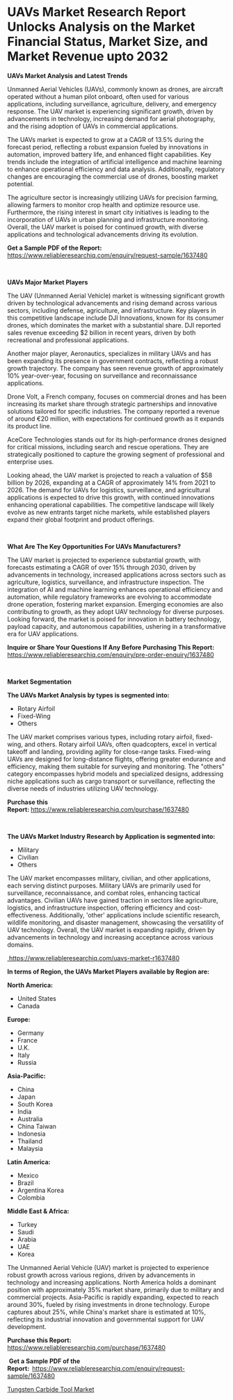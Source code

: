 <p><h1>UAVs Market Research Report Unlocks Analysis on the Market Financial Status, Market Size, and Market Revenue upto 2032</h1></p><p><strong>UAVs Market Analysis and Latest Trends</strong></p>
<p><p>Unmanned Aerial Vehicles (UAVs), commonly known as drones, are aircraft operated without a human pilot onboard, often used for various applications, including surveillance, agriculture, delivery, and emergency response. The UAV market is experiencing significant growth, driven by advancements in technology, increasing demand for aerial photography, and the rising adoption of UAVs in commercial applications. </p><p>The UAVs market is expected to grow at a CAGR of 13.5% during the forecast period, reflecting a robust expansion fueled by innovations in automation, improved battery life, and enhanced flight capabilities. Key trends include the integration of artificial intelligence and machine learning to enhance operational efficiency and data analysis. Additionally, regulatory changes are encouraging the commercial use of drones, boosting market potential. </p><p>The agriculture sector is increasingly utilizing UAVs for precision farming, allowing farmers to monitor crop health and optimize resource use. Furthermore, the rising interest in smart city initiatives is leading to the incorporation of UAVs in urban planning and infrastructure monitoring. Overall, the UAV market is poised for continued growth, with diverse applications and technological advancements driving its evolution.</p></p>
<p><strong>Get a Sample PDF of the Report:&nbsp;</strong> <a href="https://www.reliableresearchiq.com/enquiry/request-sample/1637480?utm_campaign=2821&utm_medium=2&utm_source=Github&utm_content=ia&utm_term=08042025&utm_id=uavs">https://www.reliableresearchiq.com/enquiry/request-sample/1637480</a></p>
<p>&nbsp;</p>
<p><strong>UAVs Major Market Players</strong></p>
<p><p>The UAV (Unmanned Aerial Vehicle) market is witnessing significant growth driven by technological advancements and rising demand across various sectors, including defense, agriculture, and infrastructure. Key players in this competitive landscape include DJI Innovations, known for its consumer drones, which dominates the market with a substantial share. DJI reported sales revenue exceeding $2 billion in recent years, driven by both recreational and professional applications.</p><p>Another major player, Aeronautics, specializes in military UAVs and has been expanding its presence in government contracts, reflecting a robust growth trajectory. The company has seen revenue growth of approximately 10% year-over-year, focusing on surveillance and reconnaissance applications.</p><p>Drone Volt, a French company, focuses on commercial drones and has been increasing its market share through strategic partnerships and innovative solutions tailored for specific industries. The company reported a revenue of around €20 million, with expectations for continued growth as it expands its product line.</p><p>AceCore Technologies stands out for its high-performance drones designed for critical missions, including search and rescue operations. They are strategically positioned to capture the growing segment of professional and enterprise uses.</p><p>Looking ahead, the UAV market is projected to reach a valuation of $58 billion by 2026, expanding at a CAGR of approximately 14% from 2021 to 2026. The demand for UAVs for logistics, surveillance, and agricultural applications is expected to drive this growth, with continued innovations enhancing operational capabilities. The competitive landscape will likely evolve as new entrants target niche markets, while established players expand their global footprint and product offerings.</p></p>
<p>&nbsp;</p>
<p><strong>What Are The Key Opportunities For UAVs Manufacturers?</strong></p>
<p><p>The UAV market is projected to experience substantial growth, with forecasts estimating a CAGR of over 15% through 2030, driven by advancements in technology, increased applications across sectors such as agriculture, logistics, surveillance, and infrastructure inspection. The integration of AI and machine learning enhances operational efficiency and automation, while regulatory frameworks are evolving to accommodate drone operation, fostering market expansion. Emerging economies are also contributing to growth, as they adopt UAV technology for diverse purposes. Looking forward, the market is poised for innovation in battery technology, payload capacity, and autonomous capabilities, ushering in a transformative era for UAV applications.</p></p>
<p><strong>Inquire or Share Your Questions If Any Before Purchasing This Report:</strong> <a href="https://www.reliableresearchiq.com/enquiry/pre-order-enquiry/1637480?utm_campaign=2821&utm_medium=2&utm_source=Github&utm_content=ia&utm_term=08042025&utm_id=uavs">https://www.reliableresearchiq.com/enquiry/pre-order-enquiry/1637480</a></p>
<p>&nbsp;</p>
<p><strong>Market Segmentation</strong></p>
<p><strong>The UAVs Market Analysis by types is segmented into:</strong></p>
<p><ul><li>Rotary Airfoil</li><li>Fixed-Wing</li><li>Others</li></ul></p>
<p><p>The UAV market comprises various types, including rotary airfoil, fixed-wing, and others. Rotary airfoil UAVs, often quadcopters, excel in vertical takeoff and landing, providing agility for close-range tasks. Fixed-wing UAVs are designed for long-distance flights, offering greater endurance and efficiency, making them suitable for surveying and monitoring. The "others" category encompasses hybrid models and specialized designs, addressing niche applications such as cargo transport or surveillance, reflecting the diverse needs of industries utilizing UAV technology.</p></p>
<p><strong>Purchase this Report:&nbsp;</strong><a href="https://www.reliableresearchiq.com/purchase/1637480?utm_campaign=2821&utm_medium=2&utm_source=Github&utm_content=ia&utm_term=08042025&utm_id=uavs">https://www.reliableresearchiq.com/purchase/1637480</a></p>
<p>&nbsp;</p>
<p><strong>The UAVs Market Industry Research by Application is segmented into:</strong></p>
<p><ul><li>Military</li><li>Civilian</li><li>Others</li></ul></p>
<p><p>The UAV market encompasses military, civilian, and other applications, each serving distinct purposes. Military UAVs are primarily used for surveillance, reconnaissance, and combat roles, enhancing tactical advantages. Civilian UAVs have gained traction in sectors like agriculture, logistics, and infrastructure inspection, offering efficiency and cost-effectiveness. Additionally, 'other' applications include scientific research, wildlife monitoring, and disaster management, showcasing the versatility of UAV technology. Overall, the UAV market is expanding rapidly, driven by advancements in technology and increasing acceptance across various domains.</p></p>
<p><a href="https://www.reliableresearchiq.com/uavs-market-r1637480?utm_campaign=2821&utm_medium=2&utm_source=Github&utm_content=ia&utm_term=08042025&utm_id=uavs">&nbsp;https://www.reliableresearchiq.com/uavs-market-r1637480</a></p>
<p><strong>In terms of Region, the UAVs Market Players available by Region are:</strong></p>
<p>
    <p> <strong> North America: </strong>
        <ul>
            <li>United States</li>
            <li>Canada</li>
        </ul>
        </p> 
    <p> <strong> Europe: </strong>
        <ul>
            <li>Germany</li>
            <li>France</li>
            <li>U.K.</li>
            <li>Italy</li>
            <li>Russia</li>
        </ul>
        </p> 
    <p> <strong> Asia-Pacific: </strong>
        <ul>
            <li>China</li>
            <li>Japan</li>
            <li>South Korea</li>
            <li>India</li>
            <li>Australia</li>
            <li>China Taiwan</li>
            <li>Indonesia</li>
            <li>Thailand</li>
            <li>Malaysia</li>
        </ul>
        </p> 
    <p> <strong> Latin America: </strong>
        <ul>
            <li>Mexico</li>
            <li>Brazil</li>
            <li>Argentina Korea</li>
            <li>Colombia</li>
        </ul>
        </p> 
    <p> <strong> Middle East & Africa: </strong>
        <ul>
            <li>Turkey</li>
            <li>Saudi</li>
            <li>Arabia</li>
            <li>UAE</li>
            <li>Korea</li>
        </ul>
    </p>
    </p>
<p><p>The Unmanned Aerial Vehicle (UAV) market is projected to experience robust growth across various regions, driven by advancements in technology and increasing applications. North America holds a dominant position with approximately 35% market share, primarily due to military and commercial projects. Asia-Pacific is rapidly expanding, expected to reach around 30%, fueled by rising investments in drone technology. Europe captures about 25%, while China's market share is estimated at 10%, reflecting its industrial innovation and governmental support for UAV development.</p></p>
<p><strong>Purchase this Report: </strong><a href="https://www.reliableresearchiq.com/purchase/1637480?utm_campaign=2821&utm_medium=2&utm_source=Github&utm_content=ia&utm_term=08042025&utm_id=uavs">https://www.reliableresearchiq.com/purchase/1637480</a></p>
<p>&nbsp;<strong>Get a Sample PDF of the Report:&nbsp;&nbsp;</strong><a href="https://www.reliableresearchiq.com/enquiry/request-sample/1637480?utm_campaign=2821&utm_medium=2&utm_source=Github&utm_content=ia&utm_term=08042025&utm_id=uavs">https://www.reliableresearchiq.com/enquiry/request-sample/1637480</a></p>
<p><strong></strong></p>
<p><p><a href="https://github.com/qetelosooya/Market-Research-Report-List-1/blob/main/tungsten-carbide-tool-market.md?utm_campaign=2821&utm_medium=2&utm_source=Github&utm_content=ia&utm_term=08042025&utm_id=uavs">Tungsten Carbide Tool Market</a></p></p>